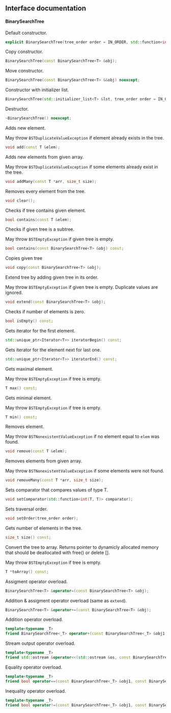 ## Interface documentation
#### BinarySearchTree


Default constructor.
```c++
explicit BinarySearchTree(tree_order order = IN_ORDER, std::function<int(T, T)> comparator = defaultCompare);
```


Copy constructor.
```c++
BinarySearchTree(const BinarySearchTree<T> &obj);
```


Move constructor.
```c++
BinarySearchTree(const BinarySearchTree<T> &&obj) noexcept;
```


Constructor with initializer list.
```c++
BinarySearchTree(std::initializer_list<T> &lst, tree_order order = IN_ORDER, std::function<int(T, T)> comparator = defaultCompare);
```


Destructor.
```c++
~BinarySearchTree() noexcept;
```


Adds new element.

May throw `BSTDuplicateValueException` if element already exists in the tree.
```c++
void add(const T &elem);
```


Adds new elements from given array.

May throw `BSTDuplicateValueException` if some elements already exist in the tree.
```c++
void addMany(const T *arr, size_t size);
```


Removes every element from the tree.
```c++
void clear();
```
    
    
Checks if tree contains given element.
```c++
bool contains(const T &elem);
```


Checks if given tree is a subtree.

May throw `BSTEmptyException` if given tree is empty.
```c++
bool contains(const BinarySearchTree<T> &obj) const;
```


Copies given tree
```c++
void copy(const BinarySearchTree<T> &obj);
```


Extend tree by adding given tree in its order.

May throw `BSTEmptyException` if given tree is empty. Duplicate values are ignored.
```c++
void extend(const BinarySearchTree<T> &obj);
```


Checks if number of elements is zero.
```c++
bool isEmpty() const;
```


Gets iterator for the first element.
```c++
std::unique_ptr<Iterator<T>> iteratorBegin() const;
```
    

Gets iterator for the element next for last one.
```c++
std::unique_ptr<Iterator<T>> iteratorEnd() const;
```

Gets maximal element.

May throw `BSTEmptyException` if tree is empty.
```c++
T max() const;
```


Gets minimal element.

May throw `BSTEmptyException` if tree is empty.
```c++
T min() const;
```


Removes element.

May throw `BSTNonexistentValueException` if no element equal to `elem` was found.
```c++
void remove(const T &elem);
```
    

Removes elements from given array.

May throw `BSTNonexistentValueException` if some elements were not found.
```c++
void removeMany(const T *arr, size_t size);
```


Sets comparator that compares values of type T.
```c++
void setComparator(std::function<int(T, T)> comparator);
```


Sets traversal order.
```c++
void setOrder(tree_order order);
```


Gets number of elements in the tree.
```c++
size_t size() const;
```


Convert the tree to array. Returns pointer to dynamicly allocated memory that should be deallocated with free() or delete [].

May throw `BSTEmptyException` if tree is empty.
```c++
T *toArray() const;
```


Assigment operator overload.
```c++
BinarySearchTree<T> &operator=(const BinarySearchTree<T> &obj);
```


Addition & assigment operator overload (same as `extend`).
```c++
BinarySearchTree<T> &operator+=(const BinarySearchTree<T> &obj);
```


Addition operator overload.
```c++
template<typename _T>
friend BinarySearchTree<_T> operator+(const BinarySearchTree<_T> &obj1, const BinarySearchTree<_T> &obj2);
```


Stream output operator overload.
```c++
template<typename _T>
friend std::ostream &operator<<(std::ostream &os, const BinarySearchTree<_T> &obj);
```


Equality operator overload.
```c++
template<typename _T>
friend bool operator==(const BinarySearchTree<_T> &obj1, const BinarySearchTree<_T> &obj2);
```


Inequality operator overload.
```c++
template<typename _T>
friend bool operator!=(const BinarySearchTree<_T> &obj1, const BinarySearchTree <_T> &obj2)
```
